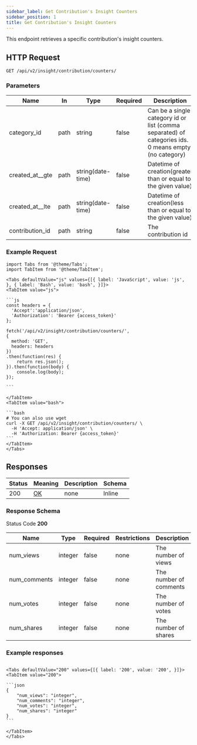 ```yaml
---
sidebar_label: Get Contribution's Insight Counters
sidebar_position: 1
title: Get Contribution's Insight Counters
---
```


This endpoint retrieves a specific contribution's insight counters.

## HTTP Request

`GET /api/v2/insight/contribution/counters/`

### Parameters

| Name            |In| Type              |Required| Description                                                                                          |
|-----------------|---|-------------------|---|------------------------------------------------------------------------------------------------------|
| category_id     |path| string            |false| Can be a single category id or list (comma separated) of categories ids. 0 means empty (no category) |
| created_at__gte |path| string(date-time) |false| Datetime of creation(greater than or equal to the given value)                                       |
| created_at__lte |path| string(date-time) |false| Datetime of creation(less than or equal to the given value)                                          |
| contribution_id |path| string            |false| The contribution id                                                                                  |

### Example Request

````mdx-code-block
import Tabs from '@theme/Tabs';
import TabItem from '@theme/TabItem';

<Tabs defaultValue="js" values={[{ label: 'JavaScript', value: 'js', }, { label: 'Bash', value: 'bash', }]}>
<TabItem value="js">

```js
const headers = {
  'Accept':'application/json',
  'Authorization': 'Bearer {access_token}'
};

fetch('/api/v2/insight/contribution/counters/',
{
  method: 'GET',
  headers: headers
})
.then(function(res) {
    return res.json();
}).then(function(body) {
    console.log(body);
});

```

</TabItem>
<TabItem value="bash">

```bash
# You can also use wget
curl -X GET /api/v2/insight/contribution/counters/ \
  -H 'Accept: application/json' \
  -H 'Authorization: Bearer {access_token}'
```
</TabItem>
</Tabs>
````

## Responses

|Status|Meaning|Description|Schema|
|---|---|---|---|
|200|[OK](https://tools.ietf.org/html/rfc7231#section-6.3.1)|none|Inline|

### Response Schema

Status Code **200**

| Name         |Type|Required|Restrictions| Description            |
|--------------|---|---|---|------------------------|
| num_views    |integer|false|none| The number of views    |
| num_comments |integer|false|none| The number of comments |
| num_votes    |integer|false|none| The number of votes    |
| num_shares   |integer|false|none| The number of shares   |


### Example responses


````mdx-code-block

<Tabs defaultValue="200" values={[{ label: '200', value: '200', }]}>
<TabItem value="200">

```json
{
    "num_views": "integer",
    "num_comments": "integer",
    "num_votes": "integer",
    "num_shares": "integer"
}
```

</TabItem>
</Tabs>
````





